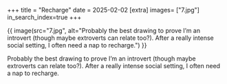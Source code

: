 +++
title = "Recharge"
date = 2025-02-02
[extra]
images= ["7.jpg"]
in_search_index=true
+++


{{ image(src="7.jpg", alt="Probably the best drawing to prove I’m an introvert (though maybe extroverts can relate too?). After a really intense social setting, I often need a nap to recharge.") }}

Probably the best drawing to prove I’m an introvert (though maybe extroverts can relate too?). After a really intense social setting, I often need a nap to recharge.